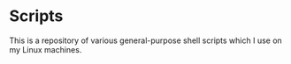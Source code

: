 # Scripts

This is a repository of various general-purpose shell scripts which I use on my Linux machines.
